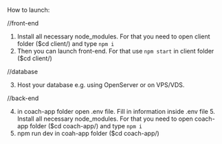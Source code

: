 How to launch:

//front-end

1. Install all necessary node_modules. For that you need to open client folder ($cd client/) and type `npm i`
2. Then you can launch front-end. For that use `npm start` in client folder ($cd client/)

//database

3. Host your database e.g. using OpenServer or on VPS/VDS.

//back-end

4. in coach-app folder open .env file. Fill in information inside .env file 5. Install all necessary node_modules. For that you need to open coach-app folder ($cd coach-app/) and type `npm i`
5. npm run dev in coah-app folder ($cd coach-app/)
